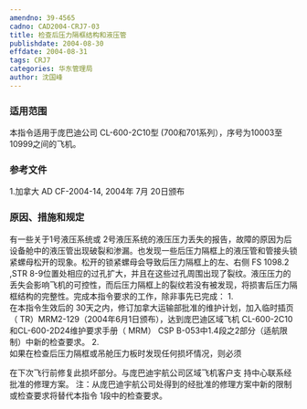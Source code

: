 ```yaml
---
amendno: 39-4565
cadno: CAD2004-CRJ7-03
title: 检查后压力隔框结构和液压管
publishdate: 2004-08-30
effdate: 2004-08-31
tags: CRJ7
categories: 华东管理局
author: 沈国峰
---
```


### 适用范围 
本指令适用于庞巴迪公司 CL-600-2C10型 (700和701系列），序号为10003至10999之间的飞机。

### 参考文件
1.加拿大 
AD CF-2004-14, 2004年 7月 20日颁布

### 原因、措施和规定 
有一些关于1号液压系统或 2号液压系统的液压压力丢失的报告，故障的原因为后设备舱中的液压管出现破裂和渗漏。也发现一些后压力隔框上的液压管和管接头锁紧螺母松开的现象。松开的锁紧螺母会导致后压力隔框上的左、右侧 FS 1098.2 ,STR 8-9位置处相应的过孔扩大，并且在这些过孔周围出现了裂纹。液压压力的丢失会影响飞机的可控性，而后压力隔框上的裂纹若没有被发现，将损害后压力隔框结构的完整性。完成本指令要求的工作，除非事先已完成： 
1.	
在本指令生效后的 30天之内，修订加拿大运输部批准的维护计划，加入临时插页（ TR）MRM2-129（2004年6月1日颁布），达到庞巴迪区域飞机 CL-600-2C10和CL-600-2D24维护要求手册（ MRM） CSP B-053中1.4段之2部分（适航限制）中新的检查要求。 
2.	
如果在检查后压力隔框或吊舱压力板时发现任何损坏情况，则必须

  
在下次飞行前修复此损坏部分。与庞巴迪宇航公司区域飞机客户支
持中心联系经批准的修理方案。 注：从庞巴迪宇航公司处得到的经批准的修理方案中新的限制或检查要求将替代本指令 1段中的检查要求。
